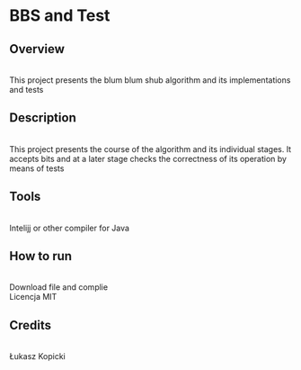 <h1>BBS and Test</h1>

<h2>Overview </h2>
<br>
This project presents the blum blum shub algorithm and its implementations and tests
<br>
<h2>Description</h2>
<br>
This project presents the course of the algorithm and its individual stages. It accepts bits and at a later stage checks the correctness of its operation by means of tests
<br>
<h2>Tools</h2>
<br>
Intelijj or other compiler for Java
<br>
<h2>How to run</h2>
<br>
Download file and complie
<br>
Licencja MIT
<br>
<h2>Credits</h2>
<br>
Łukasz Kopicki


